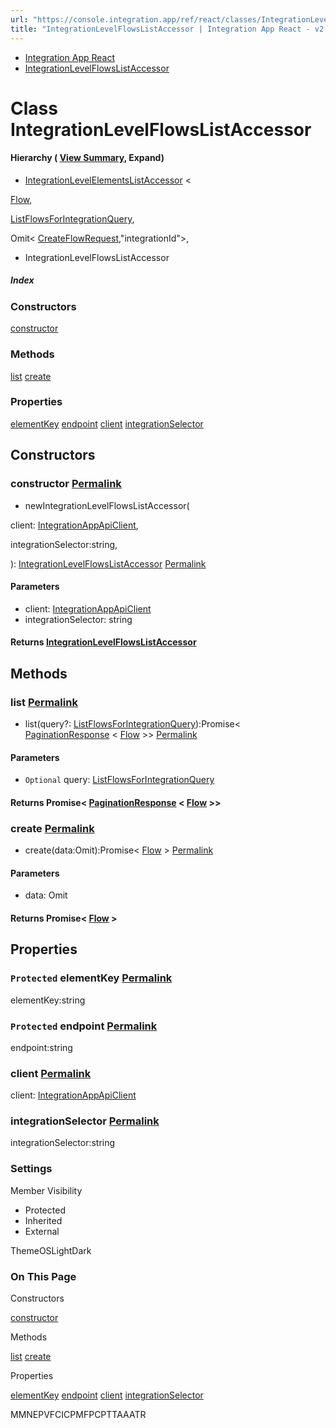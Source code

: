 ```yaml
---
url: "https://console.integration.app/ref/react/classes/IntegrationLevelFlowsListAccessor.html"
title: "IntegrationLevelFlowsListAccessor | Integration App React - v2.14.3"
---
```


- [Integration App React](https://console.integration.app/ref/react/index.html)
- [IntegrationLevelFlowsListAccessor](https://console.integration.app/ref/react/classes/IntegrationLevelFlowsListAccessor.html)

# Class IntegrationLevelFlowsListAccessor

#### Hierarchy ( [View Summary](https://console.integration.app/ref/react/hierarchy.html\#IntegrationLevelFlowsListAccessor), Expand)

- [IntegrationLevelElementsListAccessor](https://console.integration.app/ref/react/classes/_integration-app_react.IntegrationLevelElementsListAccessor.html) <

[Flow](https://console.integration.app/ref/react/interfaces/Flow.html),

[ListFlowsForIntegrationQuery](https://console.integration.app/ref/react/interfaces/ListFlowsForIntegrationQuery.html),

Omit< [CreateFlowRequest](https://console.integration.app/ref/react/interfaces/CreateFlowRequest.html),"integrationId">,

>
  - IntegrationLevelFlowsListAccessor

##### Index

### Constructors

[constructor](https://console.integration.app/ref/react/classes/IntegrationLevelFlowsListAccessor.html#constructor)

### Methods

[list](https://console.integration.app/ref/react/classes/IntegrationLevelFlowsListAccessor.html#list) [create](https://console.integration.app/ref/react/classes/IntegrationLevelFlowsListAccessor.html#create)

### Properties

[elementKey](https://console.integration.app/ref/react/classes/IntegrationLevelFlowsListAccessor.html#elementkey) [endpoint](https://console.integration.app/ref/react/classes/IntegrationLevelFlowsListAccessor.html#endpoint) [client](https://console.integration.app/ref/react/classes/IntegrationLevelFlowsListAccessor.html#client) [integrationSelector](https://console.integration.app/ref/react/classes/IntegrationLevelFlowsListAccessor.html#integrationselector)

## Constructors

### constructor [Permalink](https://console.integration.app/ref/react/classes/IntegrationLevelFlowsListAccessor.html\#constructor)

- newIntegrationLevelFlowsListAccessor(

client: [IntegrationAppApiClient](https://console.integration.app/ref/react/classes/_integration-app_react.IntegrationAppApiClient.html),

integrationSelector:string,

): [IntegrationLevelFlowsListAccessor](https://console.integration.app/ref/react/classes/IntegrationLevelFlowsListAccessor.html) [Permalink](https://console.integration.app/ref/react/classes/IntegrationLevelFlowsListAccessor.html#constructorintegrationlevelflowslistaccessor)





#### Parameters



- client: [IntegrationAppApiClient](https://console.integration.app/ref/react/classes/_integration-app_react.IntegrationAppApiClient.html)
- integrationSelector: string

#### Returns [IntegrationLevelFlowsListAccessor](https://console.integration.app/ref/react/classes/IntegrationLevelFlowsListAccessor.html)

## Methods

### list [Permalink](https://console.integration.app/ref/react/classes/IntegrationLevelFlowsListAccessor.html\#list)

- list(query?: [ListFlowsForIntegrationQuery](https://console.integration.app/ref/react/interfaces/ListFlowsForIntegrationQuery.html)):Promise< [PaginationResponse](https://console.integration.app/ref/react/classes/PaginationResponse.html) < [Flow](https://console.integration.app/ref/react/interfaces/Flow.html) >> [Permalink](https://console.integration.app/ref/react/classes/IntegrationLevelFlowsListAccessor.html#list-1)





#### Parameters



- `Optional` query: [ListFlowsForIntegrationQuery](https://console.integration.app/ref/react/interfaces/ListFlowsForIntegrationQuery.html)

#### Returns Promise< [PaginationResponse](https://console.integration.app/ref/react/classes/PaginationResponse.html) < [Flow](https://console.integration.app/ref/react/interfaces/Flow.html) >>

### create [Permalink](https://console.integration.app/ref/react/classes/IntegrationLevelFlowsListAccessor.html\#create)

- create(data:Omit):Promise< [Flow](https://console.integration.app/ref/react/interfaces/Flow.html) > [Permalink](https://console.integration.app/ref/react/classes/IntegrationLevelFlowsListAccessor.html#create-1)





#### Parameters



- data: Omit

#### Returns Promise< [Flow](https://console.integration.app/ref/react/interfaces/Flow.html) >

## Properties

### `Protected` elementKey [Permalink](https://console.integration.app/ref/react/classes/IntegrationLevelFlowsListAccessor.html\#elementkey)

elementKey:string

### `Protected` endpoint [Permalink](https://console.integration.app/ref/react/classes/IntegrationLevelFlowsListAccessor.html\#endpoint)

endpoint:string

### client [Permalink](https://console.integration.app/ref/react/classes/IntegrationLevelFlowsListAccessor.html\#client)

client: [IntegrationAppApiClient](https://console.integration.app/ref/react/classes/_integration-app_react.IntegrationAppApiClient.html)

### integrationSelector [Permalink](https://console.integration.app/ref/react/classes/IntegrationLevelFlowsListAccessor.html\#integrationselector)

integrationSelector:string

### Settings

Member Visibility

- Protected
- Inherited
- External

ThemeOSLightDark

### On This Page

Constructors

[constructor](https://console.integration.app/ref/react/classes/IntegrationLevelFlowsListAccessor.html#constructor)

Methods

[list](https://console.integration.app/ref/react/classes/IntegrationLevelFlowsListAccessor.html#list) [create](https://console.integration.app/ref/react/classes/IntegrationLevelFlowsListAccessor.html#create)

Properties

[elementKey](https://console.integration.app/ref/react/classes/IntegrationLevelFlowsListAccessor.html#elementkey) [endpoint](https://console.integration.app/ref/react/classes/IntegrationLevelFlowsListAccessor.html#endpoint) [client](https://console.integration.app/ref/react/classes/IntegrationLevelFlowsListAccessor.html#client) [integrationSelector](https://console.integration.app/ref/react/classes/IntegrationLevelFlowsListAccessor.html#integrationselector)

MMNEPVFCICPMFPCPTTAAATR